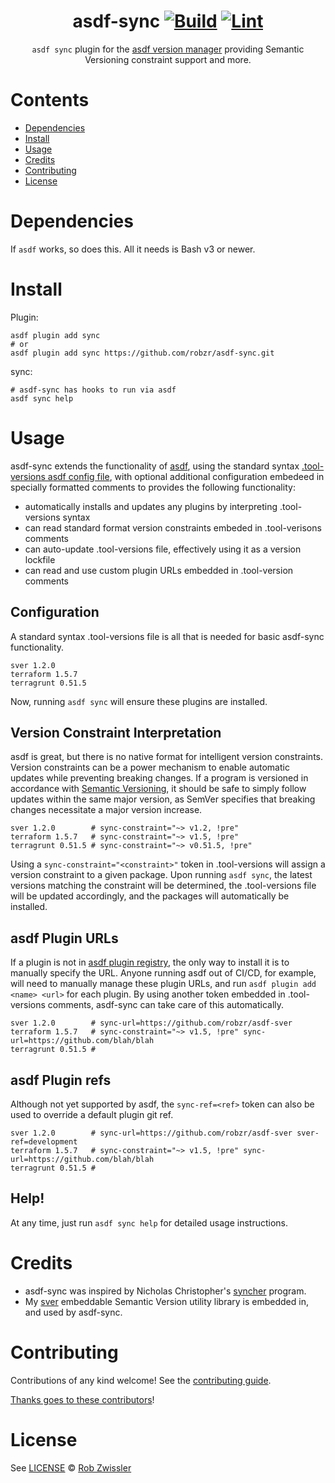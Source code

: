 <div align="center">

# asdf-sync [![Build](https://github.com/robzr/asdf-sync/actions/workflows/build.yml/badge.svg)](https://github.com/robzr/asdf-sync/actions/workflows/build.yml) [![Lint](https://github.com/robzr/asdf-sync/actions/workflows/lint.yml/badge.svg)](https://github.com/robzr/asdf-sync/actions/workflows/lint.yml)

`asdf sync` plugin for the [asdf version manager](https://asdf-vm.com) providing Semantic Versioning constraint support and more.

</div>

# Contents

- [Dependencies](#dependencies)
- [Install](#install)
- [Usage](#usage)
- [Credits](#credits)
- [Contributing](#contributing)
- [License](#license)

# Dependencies

If `asdf` works, so does this. All it needs is Bash v3 or newer.

# Install

Plugin:

```shell
asdf plugin add sync
# or
asdf plugin add sync https://github.com/robzr/asdf-sync.git
```

sync:

```shell
# asdf-sync has hooks to run via asdf
asdf sync help
```

# Usage

asdf-sync extends the functionality of [asdf](https://github.com/asdf-vm/asdf),
using the standard syntax [.tool-versions asdf config file](https://asdf-vm.com/manage/configuration.html#tool-versions),
with optional additional configuration embedeed in specially formatted comments
to provides the following functionality:
- automatically installs and updates any plugins by interpreting .tool-versions syntax
- can read standard format version constraints embeded in .tool-verisons comments
- can auto-update .tool-versions file, effectively using it as a version lockfile
- can read and use custom plugin URLs embedded in .tool-version comments

## Configuration

A standard syntax .tool-versions file is all that is needed for basic asdf-sync
functionality.
```
sver 1.2.0
terraform 1.5.7
terragrunt 0.51.5
```
Now, running `asdf sync` will ensure these plugins are installed.

## Version Constraint Interpretation

asdf is great, but there is no native format for intelligent version constraints.
Version constraints can be a power mechanism to enable automatic updates while
preventing breaking changes. If a program is versioned in accordance with
[Semantic Versioning](https://semver.org), it should be safe to simply follow
updates within the same major version, as SemVer specifies that breaking changes
necessitate a major version increase.
```
sver 1.2.0        # sync-constraint="~> v1.2, !pre"
terraform 1.5.7   # sync-constraint="~> v1.5, !pre"
terragrunt 0.51.5 # sync-constraint="~> v0.51.5, !pre"
```
Using a `sync-constraint="<constraint>"` token in .tool-versions will assign a
version constraint to a given package. Upon running `asdf sync`, the latest
versions matching the constraint will be determined, the .tool-versions file
will be updated accordingly, and the packages will automatically be installed.

## asdf Plugin URLs

If a plugin is not in [asdf plugin registry](https://github.com/asdf-vm/asdf-plugins),
the only way to install it is to manually specify the URL. Anyone running asdf
out of CI/CD, for example, will need to manually manage these plugin URLs,
and run `asdf plugin add <name> <url>` for each plugin. By using another token
embedded in .tool-versions comments, asdf-sync can take care of this
automatically.
```
sver 1.2.0        # sync-url=https://github.com/robzr/asdf-sver
terraform 1.5.7   # sync-constraint="~> v1.5, !pre" sync-url=https://github.com/blah/blah
terragrunt 0.51.5 # 
```

## asdf Plugin refs

Although not yet supported by asdf, the `sync-ref=<ref>` token can also be
used to override a default plugin git ref.
```
sver 1.2.0        # sync-url=https://github.com/robzr/asdf-sver sver-ref=development
terraform 1.5.7   # sync-constraint="~> v1.5, !pre" sync-url=https://github.com/blah/blah
terragrunt 0.51.5 # 
```

## Help!

At any time, just run `asdf sync help` for detailed usage instructions.

# Credits

- asdf-sync was inspired by Nicholas Christopher's
[syncher](https://github.com/nwillc/syncher/tree/master) program.
- My [sver](https://github.com/robzr/sver) embeddable Semantic Version utility
library is embedded in, and used by asdf-sync.

# Contributing

Contributions of any kind welcome! See the [contributing guide](contributing.md).

[Thanks goes to these contributors](https://github.com/robzr/asdf-sync/graphs/contributors)!

# License

See [LICENSE](LICENSE) © [Rob Zwissler](https://github.com/robzr/)
